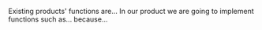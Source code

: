 Existing products' functions are... 
In our product we are going to implement functions such as... because... 

